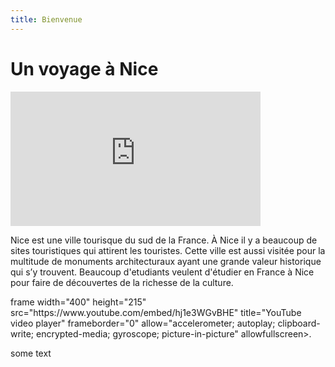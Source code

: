 ```yaml
---
title: Bienvenue
---
```


<h1>Un voyage à Nice</h1>
<p><iframe width="400" height="215" src="https://www.youtube.com/embed/HDZsO7105Ds" title="YouTube video player" frameborder="0" allow="accelerometer; autoplay; clipboard-write; encrypted-media; gyroscope; picture-in-picture" allowfullscreen></iframe></p>

<p>Nice est une ville tourisque du sud de la France. À Nice il y a beaucoup de sites touristiques qui attirent les touristes. Cette ville est aussi visitée pour la multitude de monuments architecturaux ayant une grande valeur historique qui s’y trouvent. Beaucoup d'etudiants veulent d'étudier en France à Nice pour faire de découvertes de la richesse de la culture.

<div class="row"          
<div class="col-sm-6">
 <p>frame width="400" height="215" src="https://www.youtube.com/embed/hj1e3WGvBHE" title="YouTube video player" frameborder="0" allow="accelerometer; autoplay; clipboard-write; encrypted-media; gyroscope; picture-in-picture" allowfullscreen></iframe>. </p>
 </div>
 
 <div class="col-sm-6">
 <p> some text</p>
 </div>
 </div>



<p></p>
